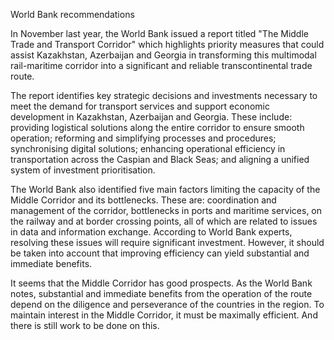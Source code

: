 
World Bank recommendations

In November last year, the World Bank issued a report titled "The Middle Trade and Transport Corridor" which highlights priority measures that could assist Kazakhstan, Azerbaijan and Georgia in transforming this multimodal rail-maritime corridor into a significant and reliable transcontinental trade route.

The report identifies key strategic decisions and investments necessary to meet the demand for transport services and support economic development in Kazakhstan, Azerbaijan and Georgia. These include: providing logistical solutions along the entire corridor to ensure smooth operation; reforming and simplifying processes and procedures; synchronising digital solutions; enhancing operational efficiency in transportation across the Caspian and Black Seas; and aligning a unified system of investment prioritisation.

The World Bank also identified five main factors limiting the capacity of the Middle Corridor and its bottlenecks. These are: coordination and management of the corridor, bottlenecks in ports and maritime services, on the railway and at border crossing points, all of which are related to issues in data and information exchange. According to World Bank experts, resolving these issues will require significant investment. However, it should be taken into account that improving efficiency can yield substantial and immediate benefits.

It seems that the Middle Corridor has good prospects. As the World Bank notes, substantial and immediate benefits from the operation of the route depend on the diligence and perseverance of the countries in the region. To maintain interest in the Middle Corridor, it must be maximally efficient. And there is still work to be done on this.